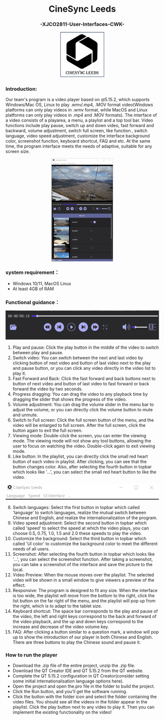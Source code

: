 <h1 align="center">CineSync Leeds   </h1>

<div align="center">
   <h3 >-XJCO2811-User-Interfaces-CWK-</h3>
</div>
<div style="text-align:center;">   <img src="img/logo.png" style="zoom:22%;" /> </div>



### Introduction: 
Our team's program is a video player based on qt5.15.2, which supports Windows/Mac OS, Linux to play .wmv/.mp4, .MOV format video(Windows platforms can only play videos in .wmv format, while MacOS and Linux platforms can only play videos in .mp4 and .MOV formats). The interface of a video consists of a playarea, a menu, a playlist and a top tool bar. Video functions include  play pause, switch up and down video, fast forward and backward, volume adjustment, switch full screen, like function , switch language, video speed adjustment, customize the interface background color, screenshot function, keyboard shortcut, FAQ  and etc. At the same time, the program interface meets the needs of adaptive, suitable for any screen size.

<div style="display: flex; justify-content: center;">   <img src="img/overview.jpg" style="zoom: 33%;" /> </div>


### system requirement：
+ Windows 10/11, MacOS Linux
+ At least 4GB of RAM

### Functional guidance：
<div style="text-align:center;">   <img src="img/toolbuttons.png"" /> </div>


1. Play and pause: Click the play button in the middle of the video to switch between play and pause. 
2. Switch video: You can switch between the next and last video by clicking button of next video and button of last video next to the play and pause button, or you can click any video directly in the video list to play it. 
3. Fast Forward and Back: Click the fast forward and back buttons next to button of next video and button of last video to fast forward or back forward the video by two seconds. 
4. Progress dragging: You can drag the video to any playback time by dragging the slider that shows the progress of the video.
5. Volume adjustment: You can drag the volume slider in the menu bar to adjust the volume, or you can directly click the volume button to mute and unmute. 
6. Switch to Full screen: Click the full screen button of the menu, and the video will be enlarged to full screen. After the full screen, click the button again to exit the full screen. 
7. Viewing mode: Double-click the screen, you can enter the viewing mode. The viewing mode will not show any tool buttons, allowing the user to focus on watching the video. Double-click again to exit viewing mode. 
8. Like button: In the playlist, you can directly click the small red heart button of each video in playlist. After clicking, you can see that the button changes color. Also, after selecting the fourth button in topbar which looks like '...', you can select the small red heart button to like the video.

<div style="text-align:center;">   <img src="img/toolbar.jpg"" /> </div>


8. Switch languages: Select the first button  in topbar which called 'language' to switch languages, realize the mutual switch between Chinese and English, and realize the internationalization of the program. 
9. Video speed adjustment: Select the second button in topbar which called 'speed' to select the speed at which the video plays, you can choose 0.5, 0.75, 1.0, 1.5 and 2.0 these speeds to play the video.
10. Customize the background: Select the third button in topbar which called 'UI color' to customize the background color to meet the different needs of all users. 
11. Screenshot: After selecting the fourth button in topbar which looks like '...', you can select the screenshot function. After taking a screenshot, you can take a screenshot of the interface and save the picture to the local. 
12. Video Preview: When the mouse moves over the playlist. The selected video will be shown in a small window to give viewers a preview of the effect. 
13. Responsive: The program is designed to fit any size. When the interface is too wide, the playlist will move from the bottom to the right, click the list button on the far right of the menu, and the playlist will pop up from the right, which is to adapt to the tablet size.
14. Keyboard shortcut: The space bar corresponds to the play and pause of the video, the left and right keys correspond to the back and forward of the video playback, and the up and down keys correspond to the increase and decrease of the video volume key.
15. FAQ: After clicking a button similar to a question mark, a window will pop up to show the introduction of our player in both Chinese and English. There are three buttons to play the Chinese sound and pause it.

### How to run the player

- Download the .zip file of the entire project, unzip the .zip file.
- Download the QT Creator IDE and QT 5.15.2 from the QT website.
- Complete the QT 5.15.2 configuration in QT Creator(consider setting some initial internationalisation language options here).
- Open the project and open the.pro file in the folder to build the project.
- Click the Run button, and you'll get the software running.
- Click the button with the folder icon and select the folder containing the video files. You should see all the videos in the folder appear in the playlist. Click the play button next to any video to play it. Then you can implement the existing functionality on the video!
